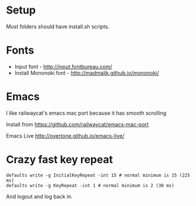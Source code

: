 # Setup

Most folders should have install.sh scripts.

# Fonts

- Input font - http://input.fontbureau.com/
- Install Mononoki font - http://madmalik.github.io/mononoki/

# Emacs

I like railwaycat's emacs mac port because it has smooth scrolling

Install from https://github.com/railwaycat/emacs-mac-port

Emacs Live http://overtone.github.io/emacs-live/

# Crazy fast key repeat

```
defaults write -g InitialKeyRepeat -int 15 # normal minimum is 15 (225 ms)
defaults write -g KeyRepeat -int 1 # normal minimum is 2 (30 ms)
```
And logout and log back in.
